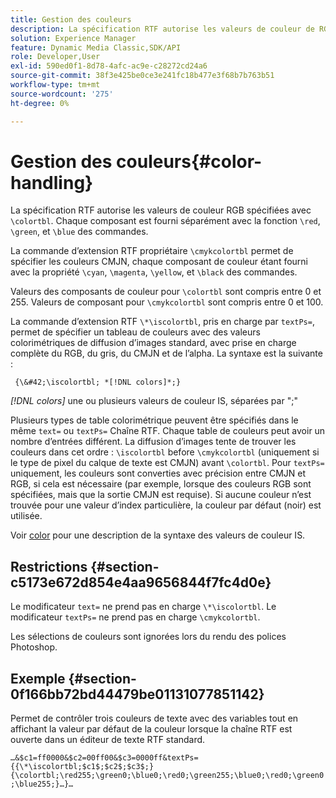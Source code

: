 ```yaml
---
title: Gestion des couleurs
description: La spécification RTF autorise les valeurs de couleur de RGB spécifiées avec &bsol;colortbl. Chaque composant est fourni séparément avec les commandes &bsol;rouge, &bsol;vert et &bsol;bleu.
solution: Experience Manager
feature: Dynamic Media Classic,SDK/API
role: Developer,User
exl-id: 590ed0f1-8d78-4afc-ac9e-c28272cd24a6
source-git-commit: 38f3e425be0ce3e241fc18b477e3f68b7b763b51
workflow-type: tm+mt
source-wordcount: '275'
ht-degree: 0%

---
```


# Gestion des couleurs{#color-handling}

La spécification RTF autorise les valeurs de couleur RGB spécifiées avec `\colortbl`. Chaque composant est fourni séparément avec la fonction `\red`, `\green`, et `\blue` des commandes.

La commande d’extension RTF propriétaire `\cmykcolortbl` permet de spécifier les couleurs CMJN, chaque composant de couleur étant fourni avec la propriété `\cyan`, `\magenta`, `\yellow`, et `\black` des commandes.

Valeurs des composants de couleur pour `\colortbl` sont compris entre 0 et 255. Valeurs de composant pour `\cmykcolortbl` sont compris entre 0 et 100.

La commande d’extension RTF `\*\iscolortbl`, pris en charge par `textPs=`, permet de spécifier un tableau de couleurs avec des valeurs colorimétriques de diffusion d’images standard, avec prise en charge complète du RGB, du gris, du CMJN et de l’alpha. La syntaxe est la suivante :

` {\&#42;\iscolortbl; *[!DNL colors]*;}`

*[!DNL colors]* une ou plusieurs valeurs de couleur IS, séparées par &quot;;&quot;

Plusieurs types de table colorimétrique peuvent être spécifiés dans le même `text=` ou `textPs=` Chaîne RTF. Chaque table de couleurs peut avoir un nombre d’entrées différent. La diffusion d’images tente de trouver les couleurs dans cet ordre : `\iscolortbl` before `\cmykcolortbl` (uniquement si le type de pixel du calque de texte est CMJN) avant `\colortbl`. Pour `textPs=` uniquement, les couleurs sont converties avec précision entre CMJN et RGB, si cela est nécessaire (par exemple, lorsque des couleurs RGB sont spécifiées, mais que la sortie CMJN est requise). Si aucune couleur n’est trouvée pour une valeur d’index particulière, la couleur par défaut (noir) est utilisée.

Voir [color](/help/aem-is-ir-api/is-api/http-ref/image-serving-api-ref/c-http-protocol-reference/c-data-types/r-is-http-color.md) pour une description de la syntaxe des valeurs de couleur IS.

## Restrictions {#section-c5173e672d854e4aa9656844f7fc4d0e}

Le modificateur `text=` ne prend pas en charge `\*\iscolortbl`. Le modificateur `textPs=` ne prend pas en charge `\cmykcolortbl`.

Les sélections de couleurs sont ignorées lors du rendu des polices Photoshop.

## Exemple {#section-0f166bb72bd44479be01131077851142}

Permet de contrôler trois couleurs de texte avec des variables tout en affichant la valeur par défaut de la couleur lorsque la chaîne RTF est ouverte dans un éditeur de texte RTF standard.

`…&$c1=ff0000&$c2=00ff00&$c3=0000ff&textPs={{\*\iscolortbl;$c1$;$c2$;$c3$;}{\colortbl;\red255;\green0;\blue0;\red0;\green255;\blue0;\red0;\green0;\blue255;}…}…`
